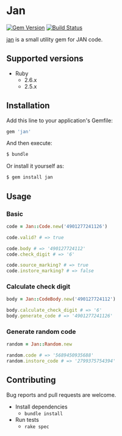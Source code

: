 # Jan

[![Gem Version](https://badge.fury.io/rb/jan.svg)](http://badge.fury.io/rb/jan)
[![Build Status](https://travis-ci.org/s-osa/jan.svg?branch=master)](https://travis-ci.org/s-osa/jan)

[jan](https://rubygems.org/gems/jan) is a small utility gem for JAN code.

## Supported versions

- Ruby
  - 2.6.x
  - 2.5.x

## Installation

Add this line to your application's Gemfile:

```ruby
gem 'jan'
```

And then execute:

```sh
$ bundle
```

Or install it yourself as:

```sh
$ gem install jan
```

## Usage

### Basic

```ruby
code = Jan::Code.new('4901277241126')

code.valid? # => true

code.body # => '490127724112'
code.check_digit # => '6'

code.source_marking? # => true
code.instore_marking? # => false
```

### Calculate check digit

```ruby
body = Jan::CodeBody.new('490127724112')

body.calculate_check_digit # => '6'
body.generate_code # => '4901277241126'
```

### Generate random code

```ruby
random = Jan::Random.new

random.code # => '5689450935688'
random.instore_code # => '2799375754394'
```

## Contributing

Bug reports and pull requests are welcome.

- Install dependencies
  - `bundle install`
- Run tests
  - `rake spec`

